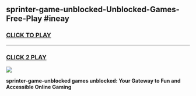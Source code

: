 
## sprinter-game-unblocked-Unblocked-Games-Free-Play #ineay
<h3>
<a href="https://us.freeplayer.one?title=sprinter-game-unblocked&ref=9M">CLICK TO PLAY</a></h3>
<hr>

<h3>
<a href="https://us.freeplayer.one?title=sprinter-game-unblocked&ref=9M">CLICK 2 PLAY</a>
  
</h3>

<a href="https://us.freeplayer.one?title=sprinter-game-unblocked&ref=9M"><img src="https://clearcache.store/games.png"></a>


**sprinter-game-unblocked games unblocked: Your Gateway to Fun and Accessible Online Gaming**
